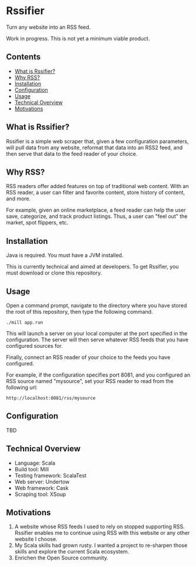 
Rssifier
========

Turn any website into an RSS feed.

Work in progress. This is not yet a minimum viable product.

## Contents

* [What is Rssifier?](#what-is-rssifier?)
* [Why RSS?](#why-rss?)
* [Installation](#installation)
* [Configuration](#configuration)
* [Usage](#usage)
* [Technical Overview](#technical-overview)
* [Motivations](#motivations)


## What is Rssifier?

Rssifier is a simple web scraper that, given a few configuration parameters,
will pull data from any website, reformat that data into an RSS2 feed, and
then serve that data to the feed reader of your choice.

## Why RSS?

RSS readers offer added features on top of traditional web content. With an
RSS reader, a user can filter and favorite content, store history of content,
and more.

For example, given an online marketplace, a feed reader can help the user save,
categorize, and track product listings. Thus, a user can "feel out" the market,
spot flippers, etc.

## Installation

Java is required. You must have a JVM installed.

This is currently technical and aimed at developers. To get Rssifier, you must
download or clone this repository.

## Usage

Open a command prompt, navigate to the directory where you have stored
the root of this repository, then type the following command.

    ./mill app.run

This will launch a server on your local computer at the port specified in the
configuration. The server will then serve whatever RSS feeds that you have
configured sources for.

Finally, connect an RSS reader of your choice to the feeds you have configured.

For example, if the configuration specifies port 8081, and you configured an
RSS source named "mysource", set your RSS reader to read from the following url:

    http://localhost:8081/rss/mysource

## Configuration

TBD

## Technical Overview

* Language: Scala
* Build tool: Mill
* Testing framework: ScalaTest
* Web server: Undertow
* Web framework: Cask
* Scraping tool: XSoup

## Motivations

1. A website whose RSS feeds I used to rely on stopped supporting RSS. Rssifier
enables me to continue using RSS with this website or any other website I choose.
2. My Scala skills had grown rusty. I wanted a project to re-sharpen those
skills and explore the current Scala ecosystem.
3. Enrichen the Open Source community.


